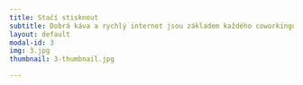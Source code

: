 ```yaml
---
title: Stačí stisknout
subtitle: Dobrá káva a rychlý internet jsou základem každého coworkingu :)
layout: default
modal-id: 3
img: 3.jpg
thumbnail: 3-thumbnail.jpg

---
```

